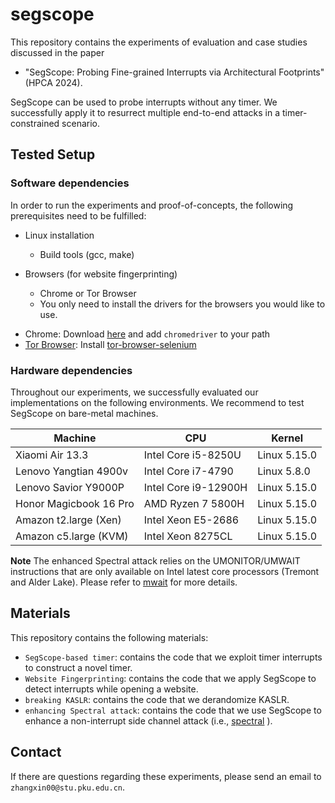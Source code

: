 # segscope
This repository contains the experiments of evaluation and case studies discussed in the paper  
* "SegScope: Probing Fine-grained Interrupts via Architectural Footprints" (HPCA 2024).
  
SegScope can be used to probe interrupts without any timer. We successfully apply it to resurrect multiple end-to-end attacks in a timer-constrained scenario.

## Tested Setup

### Software dependencies
In order to run the experiments and proof-of-concepts, the following prerequisites need to be fulfilled:

* Linux installation
  * Build tools (gcc, make)

* Browsers (for website fingerprinting)
  * Chrome or Tor Browser
  * You only need to install the drivers for the browsers you would like to use.

- Chrome: Download [here](https://chromedriver.chromium.org/downloads) and add `chromedriver` to your path
- [Tor Browser](https://www.torproject.org): Install [tor-browser-selenium](https://github.com/webfp/tor-browser-selenium)

### Hardware dependencies
Throughout our experiments, we successfully evaluated our implementations on the following environments. We recommend to test SegScope on bare-metal machines.

| Machine                | CPU                  | Kernel          |
| ---------------------- | -------------------  | --------------- |
| Xiaomi Air 13.3        | Intel Core i5-8250U  | Linux 5.15.0    |
| Lenovo Yangtian 4900v  | Intel Core i7-4790   | Linux 5.8.0     |
| Lenovo Savior Y9000P   | Intel Core i9-12900H | Linux 5.15.0    |
| Honor Magicbook 16 Pro | AMD Ryzen 7 5800H    | Linux 5.15.0    |
| Amazon t2.large (Xen)  | Intel Xeon E5-2686   | Linux 5.15.0    |
| Amazon c5.large (KVM)  | Intel Xeon 8275CL    | Linux 5.15.0    |

 **Note** The enhanced Spectral attack relies on the UMONITOR/UMWAIT instructions that are only available on Intel latest core processors (Tremont and Alder Lake). Please refer to [mwait](https://github.com/cispa/mwait) for more details.


## Materials
This repository contains the following materials:

* `SegScope-based timer`: contains the code that we exploit timer interrupts to construct a novel timer.
* `Website Fingerprinting`: contains the code that we apply SegScope to detect interrupts while opening a website.
* `breaking KASLR`: contains the code that we derandomize KASLR.
* `enhancing Spectral attack`: contains the code that we use SegScope to enhance a non-interrupt side channel attack (i.e., [spectral](https://github.com/cispa/mwait) ).

## Contact
If there are questions regarding these experiments, please send an email to `zhangxin00@stu.pku.edu.cn`.
